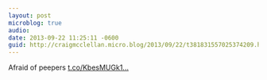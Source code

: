 ```yaml
---
layout: post
microblog: true
audio: 
date: 2013-09-22 11:25:11 -0600
guid: http://craigmcclellan.micro.blog/2013/09/22/t381831557025374209.html
---
```

Afraid of peepers [t.co/KbesMUGk1...](https://t.co/KbesMUGk1C)

